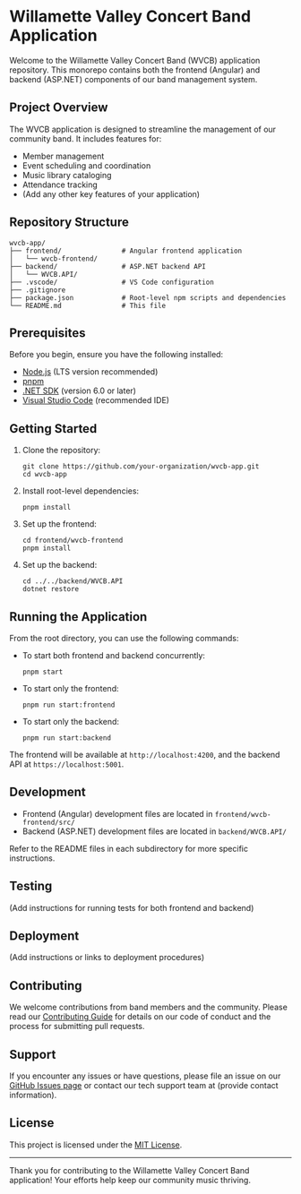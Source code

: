 # Willamette Valley Concert Band Application

Welcome to the Willamette Valley Concert Band (WVCB) application repository. This monorepo contains both the frontend (Angular) and backend (ASP.NET) components of our band management system.

## Project Overview

The WVCB application is designed to streamline the management of our community band. It includes features for:

- Member management
- Event scheduling and coordination
- Music library cataloging
- Attendance tracking
- (Add any other key features of your application)

## Repository Structure

```
wvcb-app/
├── frontend/               # Angular frontend application
│   └── wvcb-frontend/
├── backend/                # ASP.NET backend API
│   └── WVCB.API/
├── .vscode/                # VS Code configuration
├── .gitignore
├── package.json            # Root-level npm scripts and dependencies
└── README.md               # This file
```

## Prerequisites

Before you begin, ensure you have the following installed:

- [Node.js](https://nodejs.org/) (LTS version recommended)
- [pnpm](https://pnpm.io/)
- [.NET SDK](https://dotnet.microsoft.com/download) (version 6.0 or later)
- [Visual Studio Code](https://code.visualstudio.com/) (recommended IDE)

## Getting Started

1. Clone the repository:

   ```
   git clone https://github.com/your-organization/wvcb-app.git
   cd wvcb-app
   ```

2. Install root-level dependencies:

   ```
   pnpm install
   ```

3. Set up the frontend:

   ```
   cd frontend/wvcb-frontend
   pnpm install
   ```

4. Set up the backend:
   ```
   cd ../../backend/WVCB.API
   dotnet restore
   ```

## Running the Application

From the root directory, you can use the following commands:

- To start both frontend and backend concurrently:

  ```
  pnpm start
  ```

- To start only the frontend:

  ```
  pnpm run start:frontend
  ```

- To start only the backend:
  ```
  pnpm run start:backend
  ```

The frontend will be available at `http://localhost:4200`, and the backend API at `https://localhost:5001`.

## Development

- Frontend (Angular) development files are located in `frontend/wvcb-frontend/src/`
- Backend (ASP.NET) development files are located in `backend/WVCB.API/`

Refer to the README files in each subdirectory for more specific instructions.

## Testing

(Add instructions for running tests for both frontend and backend)

## Deployment

(Add instructions or links to deployment procedures)

## Contributing

We welcome contributions from band members and the community. Please read our [Contributing Guide](CONTRIBUTING.md) for details on our code of conduct and the process for submitting pull requests.

## Support

If you encounter any issues or have questions, please file an issue on our [GitHub Issues page](https://github.com/your-organization/wvcb-app/issues) or contact our tech support team at (provide contact information).

## License

This project is licensed under the [MIT License](LICENSE.md).

---

Thank you for contributing to the Willamette Valley Concert Band application! Your efforts help keep our community music thriving.
